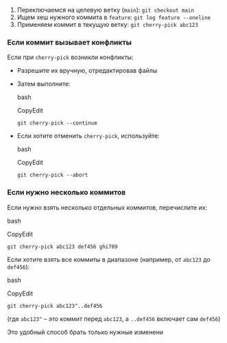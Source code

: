 1. Переключаемся на целевую ветку (`main`):
    `git checkout main`
2. Ищем хеш нужного коммита в `feature`:
    `git log feature --oneline`
1. Применяем коммит в текущую ветку:
    `git cherry-pick abc123`
    
### Если коммит вызывает конфликты

Если при `cherry-pick` возникли конфликты:

- Разрешите их вручную, отредактировав файлы
    
- Затем выполните:
    
    bash
    
    CopyEdit
    
    `git cherry-pick --continue`
    
- Если хотите отменить `cherry-pick`, используйте:
    
    bash
    
    CopyEdit
    
    `git cherry-pick --abort`
    

### Если нужно несколько коммитов

Если нужно взять несколько отдельных коммитов, перечислите их:

bash

CopyEdit

`git cherry-pick abc123 def456 ghi789`

Если хотите взять все коммиты в диапазоне (например, от `abc123` до `def456`):

bash

CopyEdit

`git cherry-pick abc123^..def456`

(где `abc123^` – это коммит перед `abc123`, а `..def456` включает сам `def456`)

Это удобный способ брать только нужные изменени
